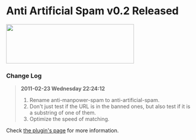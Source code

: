 # Anti Artificial Spam v0.2 Released

<a href="https://picasaweb.google.com/lh/photo/jrOJUT0rqkBrzPsVM4k4EA?feat=embedwebsite"><img src="https://lh4.googleusercontent.com/_ceUJ_lBTHzc/TWZX7Vkc9qI/AAAAAAAABkg/BUMJWsLaqWA/s800/wp-anti-artificial-spam.png" height="106" width="345" /></a>

<h3>Change Log</h3>

<blockquote>
<strong>2011-02-23 Wednesday 22:24:12</strong>
<ol>
	<li>Rename anti-manpower-spam to anti-artificial-spam.</li>
	<li>Don't just test if the URL is in the banned ones, but also test if it is a substring of one of them.</li>
	<li>Optimize the speed of matching.</li>
</ol>
</blockquote>

Check <a href="http://0x3f.org/?p=1293">the plugin's page</a> for more information.

